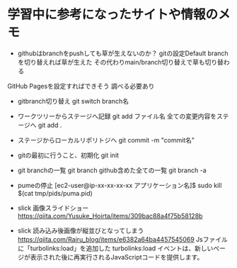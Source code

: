 

# 学習中に参考になったサイトや情報のメモ


- githubはbranchをpushしても草が生えないのか？
gitの設定Default branchを切り替えれば草が生えた
その代わりmain/branch切り替えで草も切り替わる

GitHub Pagesを設定すればできそう
調べる必要あり


- gitbranch切り替え
git switch branch名

- ワークツリーからステージへ記録
git add ファイル名
全ての変更内容をステージへ
git add .

- ステージからローカルリポリトジへ
git commit -m "commit名"

- gitの最初に行うこと、初期化
git init

- git branchの一覧
git branch
github含めた全ての一覧
git branch -a

- pumeの停止
[ec2-user@ip-xx-xx-xx-xx アプリケーション名]$ sudo kill $(cat tmp/pids/puma.pid)

- slick 画像スライドショー
https://qiita.com/Yusuke_Hoirta/items/309bac88a4f75b58128b

- slick 読み込み後画像が縦並びとなってしまう
https://qiita.com/Rairu_blog/items/e6382a64ba4457545069
Jsファイルに「turbolinks:load」を追加した
turbolinks:load イベントは、新しいページが表示された後に再実行されるJavaScriptコードを提供します。